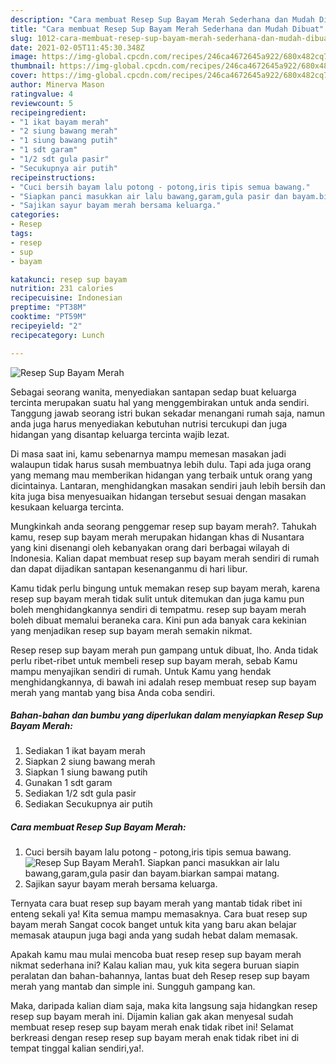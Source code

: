 ```yaml
---
description: "Cara membuat Resep Sup Bayam Merah Sederhana dan Mudah Dibuat"
title: "Cara membuat Resep Sup Bayam Merah Sederhana dan Mudah Dibuat"
slug: 1012-cara-membuat-resep-sup-bayam-merah-sederhana-dan-mudah-dibuat
date: 2021-02-05T11:45:30.348Z
image: https://img-global.cpcdn.com/recipes/246ca4672645a922/680x482cq70/resep-sup-bayam-merah-foto-resep-utama.jpg
thumbnail: https://img-global.cpcdn.com/recipes/246ca4672645a922/680x482cq70/resep-sup-bayam-merah-foto-resep-utama.jpg
cover: https://img-global.cpcdn.com/recipes/246ca4672645a922/680x482cq70/resep-sup-bayam-merah-foto-resep-utama.jpg
author: Minerva Mason
ratingvalue: 4
reviewcount: 5
recipeingredient:
- "1 ikat bayam merah"
- "2 siung bawang merah"
- "1 siung bawang putih"
- "1 sdt garam"
- "1/2 sdt gula pasir"
- "Secukupnya air putih"
recipeinstructions:
- "Cuci bersih bayam lalu potong - potong,iris tipis semua bawang."
- "Siapkan panci masukkan air lalu bawang,garam,gula pasir dan bayam.biarkan sampai matang."
- "Sajikan sayur bayam merah bersama keluarga."
categories:
- Resep
tags:
- resep
- sup
- bayam

katakunci: resep sup bayam 
nutrition: 231 calories
recipecuisine: Indonesian
preptime: "PT38M"
cooktime: "PT59M"
recipeyield: "2"
recipecategory: Lunch

---
```



![Resep Sup Bayam Merah](https://img-global.cpcdn.com/recipes/246ca4672645a922/680x482cq70/resep-sup-bayam-merah-foto-resep-utama.jpg)

Sebagai seorang wanita, menyediakan santapan sedap buat keluarga tercinta merupakan suatu hal yang menggembirakan untuk anda sendiri. Tanggung jawab seorang istri bukan sekadar menangani rumah saja, namun anda juga harus menyediakan kebutuhan nutrisi tercukupi dan juga hidangan yang disantap keluarga tercinta wajib lezat.

Di masa  saat ini, kamu sebenarnya mampu memesan masakan jadi walaupun tidak harus susah membuatnya lebih dulu. Tapi ada juga orang yang memang mau memberikan hidangan yang terbaik untuk orang yang dicintainya. Lantaran, menghidangkan masakan sendiri jauh lebih bersih dan kita juga bisa menyesuaikan hidangan tersebut sesuai dengan masakan kesukaan keluarga tercinta. 



Mungkinkah anda seorang penggemar resep sup bayam merah?. Tahukah kamu, resep sup bayam merah merupakan hidangan khas di Nusantara yang kini disenangi oleh kebanyakan orang dari berbagai wilayah di Indonesia. Kalian dapat membuat resep sup bayam merah sendiri di rumah dan dapat dijadikan santapan kesenanganmu di hari libur.

Kamu tidak perlu bingung untuk memakan resep sup bayam merah, karena resep sup bayam merah tidak sulit untuk ditemukan dan juga kamu pun boleh menghidangkannya sendiri di tempatmu. resep sup bayam merah boleh dibuat memalui beraneka cara. Kini pun ada banyak cara kekinian yang menjadikan resep sup bayam merah semakin nikmat.

Resep resep sup bayam merah pun gampang untuk dibuat, lho. Anda tidak perlu ribet-ribet untuk membeli resep sup bayam merah, sebab Kamu mampu menyajikan sendiri di rumah. Untuk Kamu yang hendak menghidangkannya, di bawah ini adalah resep membuat resep sup bayam merah yang mantab yang bisa Anda coba sendiri.

<!--inarticleads1-->

##### Bahan-bahan dan bumbu yang diperlukan dalam menyiapkan Resep Sup Bayam Merah:

1. Sediakan 1 ikat bayam merah
1. Siapkan 2 siung bawang merah
1. Siapkan 1 siung bawang putih
1. Gunakan 1 sdt garam
1. Sediakan 1/2 sdt gula pasir
1. Sediakan Secukupnya air putih




<!--inarticleads2-->

##### Cara membuat Resep Sup Bayam Merah:

1. Cuci bersih bayam lalu potong - potong,iris tipis semua bawang.
<img src="https://img-global.cpcdn.com/steps/39b623d3898e00c4/160x128cq70/resep-sup-bayam-merah-langkah-memasak-1-foto.jpg" alt="Resep Sup Bayam Merah">1. Siapkan panci masukkan air lalu bawang,garam,gula pasir dan bayam.biarkan sampai matang.
1. Sajikan sayur bayam merah bersama keluarga.




Ternyata cara buat resep sup bayam merah yang mantab tidak ribet ini enteng sekali ya! Kita semua mampu memasaknya. Cara buat resep sup bayam merah Sangat cocok banget untuk kita yang baru akan belajar memasak ataupun juga bagi anda yang sudah hebat dalam memasak.

Apakah kamu mau mulai mencoba buat resep resep sup bayam merah nikmat sederhana ini? Kalau kalian mau, yuk kita segera buruan siapin peralatan dan bahan-bahannya, lantas buat deh Resep resep sup bayam merah yang mantab dan simple ini. Sungguh gampang kan. 

Maka, daripada kalian diam saja, maka kita langsung saja hidangkan resep resep sup bayam merah ini. Dijamin kalian gak akan menyesal sudah membuat resep resep sup bayam merah enak tidak ribet ini! Selamat berkreasi dengan resep resep sup bayam merah enak tidak ribet ini di tempat tinggal kalian sendiri,ya!.

